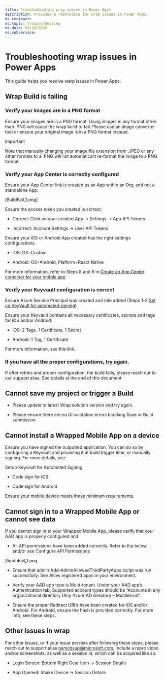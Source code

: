 ```yaml
---
title: Troubleshooting wrap issues in Power Apps
description: Provides a resolution for wrap issues in Power Apps.
ms.reviewer: 
ms.topic: troubleshooting
ms.date: 09/28/2022
ms.subservice: 
---
```

# Troubleshooting wrap issues in Power Apps

This guide helps you resolve warp issues in Power Apps.

## Wrap Build is failing

### Verify your images are in a PNG format 

Ensure your images are in a PNG format. Using images in any format other than .PNG will cause the wrap build to fail. Please use an image converter tool or ensure your original image is in a PNG format instead. 

> [!IMPORTANT]
> Note that manually changing your image file extension from .JPEG or any other formats to a .PNG will not automaticallt re-format the image to a PNG format.


### Verify your App Center is correctly configured 
Ensure your App Center link is created as an App within an Org, and not a standalone App. 

[BuildFail_1.png] 


Ensure the access token you created is correct. 

- Correct: Click on your created App -> Settings -> App API Tokens 

- Incorrect: Account Settings -> User API Tokens 

Ensure your iOS or Android App created has the right settings configurations. 

- iOS: OS=Custom 

- Android: OS=Android, Platform=React Native 

 
For more information, refer to Steps 8 and 9 in [Create an App Center container for your mobile app](https://docs.microsoft.com/en-us/power-apps/maker/common/wrap/how-to#create-an-app-center-container-for-your-mobile-app).

### Verify your Keyvault configuration is correct 
Ensure Azure Service Principal was created and role added (Steps 1-2 [Set up KeyVault for automated signing](https://docs.microsoft.com/en-us/power-apps/maker/common/wrap/how-to#set-up-keyvault-for-automated-signing)) 

Ensure your Keyvault contains all necessary certificates, secrets and tags for iOS and/or Android: 

- iOS: 2 Tags, 1 Certificate, 1 Secret  

- Android: 1 Tag, 1 Certificate 

For more information, see this link. 

### If you have all the proper configurations, try again. 
If after retries and proper configuration, the build fails, please reach out to our support alias. See details at the end of this document. 

## Cannot save my project or trigger a Build 
- Please update to latest Wrap solution version and try again. 

- Please ensure there are no UI validation errors blocking Save or Build submission 

## Cannot install a Wrapped Mobile App on a device 
Ensure you have signed the outputted application. You can do so by configuring a Keyvault and providing it at build trigger time, or manually signing. For more details, see: 

Setup Keyvault for Automated Signing 

- Code sign for iOS 

- Code sign for Android 

Ensure your mobile device meets these minimum requirements. 


## Cannot sign in to a Wrapped Mobile App or cannot see data  

If you cannot sign in to your Wrapped Mobile App, please verify that your AAD app is properly configured and 


- All API permissions have been added correctly. Refer to the below and/or see Configure API Permissions 


SignInFail_1.png 

 

- Ensure that admin Add-AdminAllowedThirdPartyApps script was run successfully. See Allow registered apps in your environment. 

 

- Verify your AAD app type is Multi-tenant. Under your AAD app’s Authentication tab, Supported account types should be “Accounts in any organizational directory (Any Azure AD directory – Multitenant”. 

- Ensure the proper Redirect URI’s have been created for iOS and/or Android. For Android, ensure the hash is provided correctly. For more info, see these steps. 

 

 
## Other issues in wrap

For other issues, or if your issue persists after following these steps, please reach out to support alias pamobsup@microsoft.com, include a repro video and/or screenshots, as well as a session id, which can be acquired like so: 



- Login Screen: Bottom Right Gear Icon -> Session Details 

- App Opened:  Shake Device -> Session Details 

